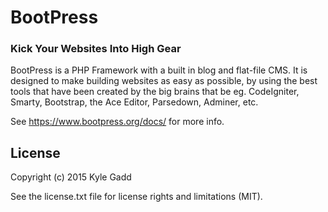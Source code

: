 # BootPress

### Kick Your Websites Into High Gear

BootPress is a PHP Framework with a built in blog and flat-file CMS.  It is designed to make building websites as easy as possible, by using the best tools that have been created by the big brains that be eg. CodeIgniter, Smarty, Bootstrap, the Ace Editor, Parsedown, Adminer, etc.

See https://www.bootpress.org/docs/ for more info.

## License

Copyright (c) 2015 Kyle Gadd

See the license.txt file for license rights and limitations (MIT).
